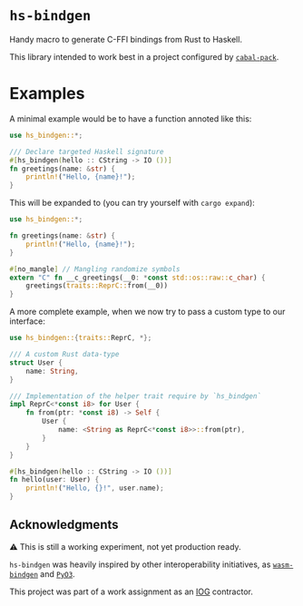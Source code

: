 <!-- cargo-sync-readme start -->

# `hs-bindgen`

Handy macro to generate C-FFI bindings from Rust to Haskell.

This library intended to work best in a project configured by
[`cabal-pack`](https://github.com/yvan-sraka/cabal-pack).

# Examples

A minimal example would be to have a function annoted like this:

```rust
use hs_bindgen::*;

/// Declare targeted Haskell signature
#[hs_bindgen(hello :: CString -> IO ())]
fn greetings(name: &str) {
    println!("Hello, {name}!");
}
```

This will be expanded to (you can try yourself with `cargo expand`):

```rust
use hs_bindgen::*;

fn greetings(name: &str) {
    println!("Hello, {name}!");
}

#[no_mangle] // Mangling randomize symbols
extern "C" fn __c_greetings(__0: *const std::os::raw::c_char) {
    greetings(traits::ReprC::from(__0))
}
```

A more complete example, when we now try to pass a custom type to our
interface:

```rust
use hs_bindgen::{traits::ReprC, *};

/// A custom Rust data-type
struct User {
    name: String,
}

/// Implementation of the helper trait require by `hs_bindgen`
impl ReprC<*const i8> for User {
    fn from(ptr: *const i8) -> Self {
        User {
            name: <String as ReprC<*const i8>>::from(ptr),
        }
    }
}

#[hs_bindgen(hello :: CString -> IO ())]
fn hello(user: User) {
    println!("Hello, {}!", user.name);
}
```

## Acknowledgments

⚠️ This is still a working experiment, not yet production ready.

`hs-bindgen` was heavily inspired by other interoperability initiatives, as
[`wasm-bindgen`](https://github.com/rustwasm/wasm-bindgen) and
[`PyO3`](https://github.com/PyO3/pyo3).

This project was part of a work assignment as an
[IOG](https://github.com/input-output-hk) contractor.

<!-- cargo-sync-readme end -->
